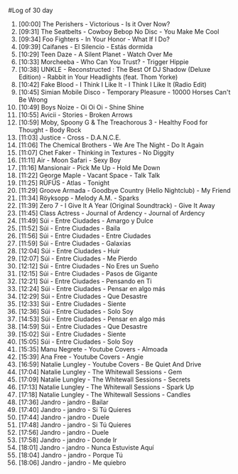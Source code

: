 #Log of 30 day

1. [00:00] The Perishers - Victorious - Is it Over Now?
1. [09:31] The Seatbelts - Cowboy Bebop No Disc - You Make Me Cool
1. [09:34] Foo Fighters - In Your Honor - What If I Do?
1. [09:39] Caifanes - El Silencio - Estás dormida
1. [10:29] Teen Daze - A Silent Planet - Watch Over Me
1. [10:33] Morcheeba - Who Can You Trust? - Trigger Hippie
1. [10:38] UNKLE - Reconstructed : The Best Of DJ Shadow (Deluxe Edition) - Rabbit in Your Headlights (feat. Thom Yorke)
1. [10:42] Fake Blood - I Think I Like It - I Think I Like It (Radio Edit)
1. [10:45] Simian Mobile Disco - Temporary Pleasure - 10000 Horses Can't Be Wrong
1. [10:49] Boys Noize - Oi Oi Oi - Shine Shine
1. [10:55] Avicii - Stories - Broken Arrows
1. [10:59] Moby, Spoony G & The Treachorous 3 - Healthy Food for Thought - Body Rock
1. [11:03] Justice - Cross - D.A.N.C.E.
1. [11:06] The Chemical Brothers - We Are The Night - Do It Again
1. [11:07] Chet Faker - Thinking in Textures - No Diggity
1. [11:11] Air - Moon Safari - Sexy Boy
1. [11:16] Mansionair - Pick Me Up - Hold Me Down
1. [11:22] George Maple - Vacant Space - Talk Talk
1. [11:25] RÜFÜS - Atlas - Tonight
1. [11:29] Groove Armada - Goodbye Country (Hello Nightclub) - My Friend
1. [11:34] Röyksopp - Melody A.M. - Sparks
1. [11:39] Zero 7 - I Give It A Year (Original Soundtrack) - Give It Away
1. [11:45] Class Actress - Journal of Ardency - Journal of Ardency
1. [11:49] Súi - Entre Ciudades - Amargo y Dulce
1. [11:52] Súi - Entre Ciudades - Baila
1. [11:56] Súi - Entre Ciudades - Entre Ciudades
1. [11:59] Súi - Entre Ciudades - Galaxias
1. [12:04] Súi - Entre Ciudades - Huir
1. [12:07] Súi - Entre Ciudades - Me Pierdo
1. [12:12] Súi - Entre Ciudades - No Eres un Sueño
1. [12:15] Súi - Entre Ciudades - Pasos de Gigante
1. [12:21] Súi - Entre Ciudades - Pensando en Ti
1. [12:24] Súi - Entre Ciudades - Pensar en algo más
1. [12:29] Súi - Entre Ciudades - Que Desastre
1. [12:33] Súi - Entre Ciudades - Siente
1. [12:36] Súi - Entre Ciudades - Solo Soy
1. [14:53] Súi - Entre Ciudades - Pensar en algo más
1. [14:59] Súi - Entre Ciudades - Que Desastre
1. [15:02] Súi - Entre Ciudades - Siente
1. [15:05] Súi - Entre Ciudades - Solo Soy
1. [15:35] Manu Negrete - Youtube Covers - Almoada
1. [15:39] Ana Free - Youtube Covers - Angie
1. [16:59] Natalie Lungley - Youtube Covers - Be Quiet And Drive
1. [17:04] Natalie Lungley - The Whitewall Sessions - Gem
1. [17:09] Natalie Lungley - The Whitewall Sessions - Secrets
1. [17:13] Natalie Lungley - The Whitewall Sessions - Spark Up
1. [17:18] Natalie Lungley - The Whitewall Sessions - Candles
1. [17:36] Jandro - jandro - Bailar
1. [17:40] Jandro - jandro - Si Tú Quieres
1. [17:44] Jandro - jandro - Duele
1. [17:48] Jandro - jandro - Si Tú Quieres
1. [17:56] Jandro - jandro - Duele
1. [17:58] Jandro - jandro - Donde Ir
1. [18:01] Jandro - jandro - Nunca Estuviste Aquí
1. [18:04] Jandro - jandro - Porque Tú
1. [18:06] Jandro - jandro - Me quiebro
